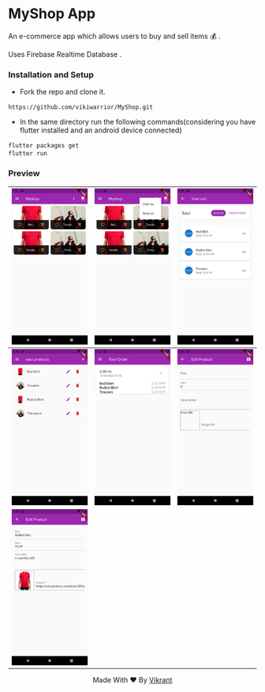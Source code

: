 # MyShop App
An e-commerce app which allows users to buy and sell items :moneybag: .


Uses Firebase Realtime Database .

### Installation and Setup

* Fork the repo and clone it.
```
https://github.com/vikiwarrior/MyShop.git
```
* In the same directory run the following commands(considering you have flutter installed and an android device connected)
```
flutter packages get
flutter run
```

### Preview

| ![](assets/images/1.png) | ![](assets/images/2.png) | ![](assets/images/3.png) |
|:--------------------------|:--------------------------|:--------------------------|
| ![](assets/images/4.png) | ![](assets/images/5.png) | ![](assets/images/6.png) |
| ![](assets/images/7.png) |                 

<p align='center'>Made With ❤️ By <a href="https://github.com/vikiwarrior">Vikrant</a></p>
